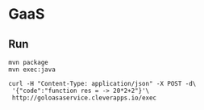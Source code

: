 # GaaS

## Run

```shell
mvn package
mvn exec:java

curl -H "Content-Type: application/json" -X POST -d\
 '{"code":"function res = -> 20*2+2"}'\
 http://goloasaservice.cleverapps.io/exec
```
